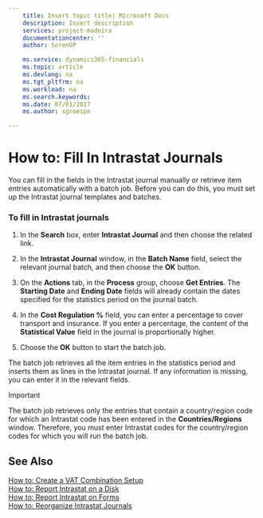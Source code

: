```yaml
---
    title: Insert topic title| Microsoft Docs
    description: Insert description
    services: project-madeira
    documentationcenter: ''
    author: SorenGP

    ms.service: dynamics365-financials
    ms.topic: article
    ms.devlang: na
    ms.tgt_pltfrm: na
    ms.workload: na
    ms.search.keywords:
    ms.date: 07/01/2017
    ms.author: sgroespe

---
```

# How to: Fill In Intrastat Journals
You can fill in the fields in the Intrastat journal manually or retrieve item entries automatically with a batch job. Before you can do this, you must set up the Intrastat journal templates and batches.  
  
### To fill in Intrastat journals  
  
1.  In the **Search** box, enter **Intrastat Journal** and then choose the related link.  
  
2.  In the **Intrastat Journal** window, in the **Batch Name** field, select the relevant journal batch, and then choose the **OK** button.  
  
3.  On the **Actions** tab, in the **Process** group, choose **Get Entries**. The **Starting Date** and **Ending Date** fields will already contain the dates specified for the statistics period on the journal batch.  
  
4.  In the **Cost Regulation %** field, you can enter a percentage to cover transport and insurance. If you enter a percentage, the content of the **Statistical Value** field in the journal is proportionally higher.  
  
5.  Choose the **OK** button to start the batch job.  
  
 The batch job retrieves all the item entries in the statistics period and inserts them as lines in the Intrastat journal. If any information is missing, you can enter it in the relevant fields.  
  
> [!IMPORTANT]  
>  The batch job retrieves only the entries that contain a country/region code for which an Intrastat code has been entered in the **Countries/Regions** window. Therefore, you must enter Intrastat codes for the country/region codes for which you will run the batch job.  
  
## See Also  
 [How to: Create a VAT Combination Setup](../how-to-create-a-vat-combination-setup.md)   
 [How to: Report Intrastat on a Disk](../how-to-report-intrastat-on-a-disk.md)   
 [How to: Report Intrastat on Forms](../how-to-report-intrastat-on-forms.md)   
 [How to: Reorganize Intrastat Journals](../how-to-reorganize-intrastat-journals.md)